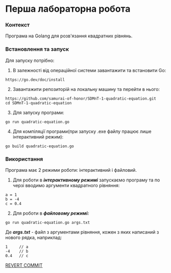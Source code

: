 # Перша лабораторна робота

### Контекст
Програма на Golang для розв'язання квадратних рівнянь.

### Встановлення та запуск
Для запуску потрібно:
1. В залежності від операційної системи завантажити та встановити Go:
```
https://go.dev/doc/install
```
2. Завантажити  репозиторій на локальну машину та перейти в нього:
```
https://github.com/samurai-of-honor/SDMnT-1-quadratic-equation.git
cd SDMnT-1-quadratic-equation
```
3. Для запуску програми:
```
go run quadratic-equation.go
```
4. Для компіляції програми(при запуску .exe файлу працює лише інтерактивний режим):
```
go build quadratic-equation.go
```

### Використання
Програма має 2 режими роботи: інтерактивний і файловий.
1. Для роботи в ***інтерактивному режимі*** запускаємо програму та по черзі вводимо аргументи квадратного рівняння: 
```
a = 1
b = -4
c = 0.4
```
2. Для роботи в ***файловому режимі:***
```
go run quadratic-equation.go args.txt
```
Де ***args.txt*** - файл з аргументами рівняння, кожен з яких написаний з нового рядка, наприклад:

```
1     // a
-4    // b
0.4   // c
```

[REVERT COMMIT](https://github.com/samurai-of-honor/SDMnT-1/commit/8d27512859806d8fc829af06b13ca820266c7deb?diff=split)
